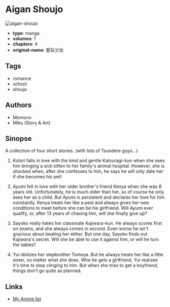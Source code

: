 # Aigan Shoujo

![aigan-shoujo](https://cdn.myanimelist.net/images/manga/3/7106.jpg)

-   **type**: manga
-   **volumes**: 1
-   **chapters**: 4
-   **original-name**: 愛玩少女

## Tags

-   romance
-   school
-   shoujo

## Authors

-   Momono
-   Miku (Story & Art)

## Sinopse

A collection of four short stories. (with lots of Tsundere guys...)

1. Kotori falls in love with the kind and gentle Katsuragi-kun when she sees him bringing a sick kitten to her family's animal hospital. However, she is shocked when, after she confesses to him, he says he will only date her if she becomes his pet!

2. Ayumi fell in love with her older brother's friend Kenya when she was 8 years old. Unfortunately, he is much older than her, so of course he only sees her as a child. But Ayumi is persistent and declares her love for him constantly. Kenya treats her like a pest and always gives her new conditions to meet before she can be his girlfriend. Will Ayumi ever qualify, or, after 13 years of chasing him, will she finally give up?

3. Sayoko really hates her classmate Kajiwara-kun. He always scores first on exams, and she always comes in second. Even worse he isn't gracious about beating her either. But one day, Sayoko finds out Kajiwara's secret. Will she be able to use it against him, or will he turn the tables?

4. Yui idolizes her stepbrother Tomoya. But he always treats her like a little sister, no matter what she does. Whe he gets a girlfriend, Yui realizes it's time to stop clinging to him. But when she tries to get a boyfriend, things don't go quite as planned.

## Links

-   [My Anime list](https://myanimelist.net/manga/5567/Aigan_Shoujo)
